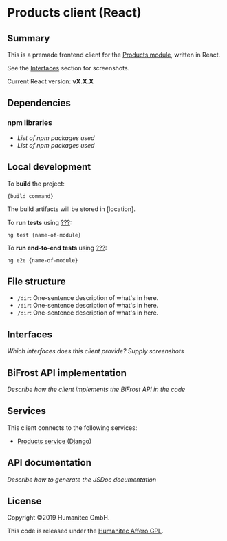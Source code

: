 # Products client (React)

## Summary

This is a premade frontend client for the [Products module](https://docs.walhall.io/marketplace/products-module), written in React.

See the [Interfaces](#interfaces) section for screenshots.

Current React version: **vX.X.X**

## Dependencies

### npm libraries

-  _List of npm packages used_
-  _List of npm packages used_

## Local development

To **build** the project: 

`{build command}`  

The build artifacts will be stored in [location].

To **run tests** using [???](???): 

`ng test {name-of-module}`

To **run end-to-end tests** using [???](???): 

`ng e2e {name-of-module}`

## File structure

-  `/dir`: One-sentence description of what's in here.
-  `/dir`: One-sentence description of what's in here.
-  `/dir`: One-sentence description of what's in here.

## Interfaces

_Which interfaces does this client provide? Supply screenshots_

## BiFrost API implementation

_Describe how the client implements the BiFrost API in the code_

## Services

This client connects to the following services:

-  [Products service (Django)](https://docs.walhall.io/marketplace/products-module/products-service)

## API documentation

_Describe how to generate the JSDoc documentation_

## License

Copyright &#169;2019 Humanitec GmbH.

This code is released under the [Humanitec Affero GPL](LICENSE).
